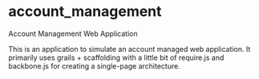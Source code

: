 account_management
==================

Account Management Web Application

This is an application to simulate an account managed web application.  It primarily uses grails + scaffolding with a little bit of require.js and backbone.js for creating a single-page architecture.
